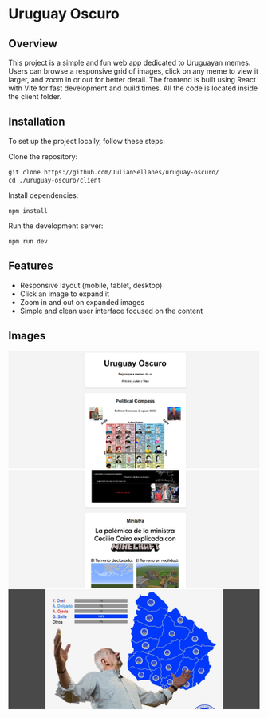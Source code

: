 # Uruguay Oscuro

## Overview

This project is a simple and fun web app dedicated to Uruguayan memes. Users can browse a responsive grid of images, click on any meme to view it larger, and zoom in or out for better detail. The frontend is built using React with Vite for fast development and build times. All the code is located inside the client folder.

## Installation

To set up the project locally, follow these steps:

Clone the repository:
```
git clone https://github.com/JulianSellanes/uruguay-oscuro/
cd ./uruguay-oscuro/client
```
Install dependencies:
```
npm install
```
Run the development server:
```
npm run dev
```

## Features

+ Responsive layout (mobile, tablet, desktop)
+ Click an image to expand it
+ Zoom in and out on expanded images
+ Simple and clean user interface focused on the content

## Images

![](/docs/img1.png)
![](/docs/img2.png)
![](/docs/img3.png)
